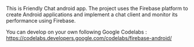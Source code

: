 This is Friendly Chat android app. The project uses the Firebase platform to create Android applications and implement a chat client and monitor its performance using Firebase.

You can develop on your own following Google Codelabs : https://codelabs.developers.google.com/codelabs/firebase-android/
